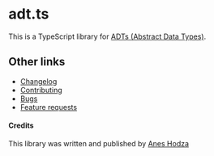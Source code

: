 # adt.ts
This is a TypeScript library for [ADTs (Abstract Data Types)](https://en.wikipedia.org/wiki/Abstract_data_type).

## Other links
- [Changelog](./docs/CHANGELOG.md)
- [Contributing](./docs/CONTRIBUTING.md)
- [Bugs](./docs/BUGS.md)
- [Feature requests](./docs/FEATURE_REQUESTS.md)

#### Credits
This library was written and published by [Anes Hodza](https://aneshodza.ch)
